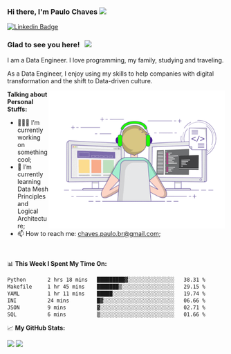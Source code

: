 ### Hi there, I'm Paulo Chaves</a> <img src="https://media.giphy.com/media/hvRJCLFzcasrR4ia7z/giphy.gif" width="25px">

[![Linkedin Badge](https://img.shields.io/badge/-LinkedIn-0e76a8?style=flat-square&logo=Linkedin&logoColor=white)](https://www.linkedin.com/in/paulo-sergio-dias-chaves-74442749)

### Glad to see you here! &nbsp; ![](https://visitor-badge.glitch.me/badge?page_id=paulosdchaves.paulosdchaves)

I am a Data Engineer. I love programming, my family, studying and traveling.

As a Data Engineer, I enjoy using my skills to help companies with digital transformation and the shift to Data-driven culture.

<img align="right" alt="GIF" src="https://github.com/paulosdchaves/paulosdchaves/blob/master/coding.gif?raw=true" width="408" height="318" />
  

**Talking about Personal Stuffs:**

- 👨🏻‍💻 I’m currently working on something cool;
- 🚀 I’m currently learning Data Mesh Principles and Logical Architecture;
- 📫 How to reach me: chaves.paulo.br@gmail.com;

</br>

📊 **This Week I Spent My Time On:**
<!--START_SECTION:waka-->

```text
Python       2 hrs 18 mins   █████████▓░░░░░░░░░░░░░░░   38.31 %
Makefile     1 hr 45 mins    ███████▒░░░░░░░░░░░░░░░░░   29.15 %
YAML         1 hr 11 mins    █████░░░░░░░░░░░░░░░░░░░░   19.74 %
INI          24 mins         █▓░░░░░░░░░░░░░░░░░░░░░░░   06.66 %
JSON         9 mins          ▓░░░░░░░░░░░░░░░░░░░░░░░░   02.71 %
SQL          6 mins          ▒░░░░░░░░░░░░░░░░░░░░░░░░   01.66 %
```

<!--END_SECTION:waka-->


📈 **My GitHub Stats:**

<p>
  <img height="180em" src="https://github-readme-stats.vercel.app/api?username=paulosdchaves&show_icons=true&hide_border=true&&count_private=true&include_all_commits=true" />
  <img height="180em" src="https://github-readme-stats.vercel.app/api/top-langs/?username=paulosdchaves&exclude_repo=KNN-Image-Classification&show_icons=true&hide_border=true&layout=compact&langs_count=8"/>
</p>




